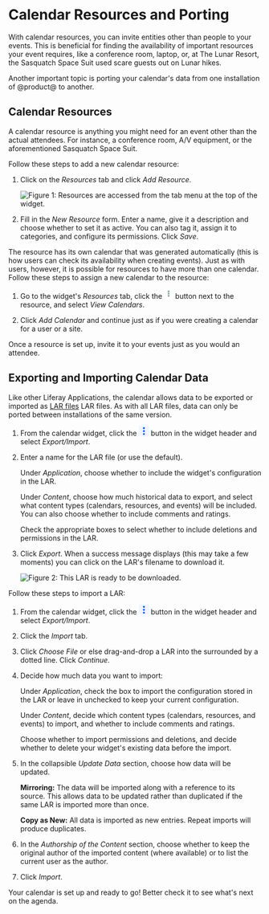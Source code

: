 # Calendar Resources and Porting [](id=calendar-resources-and-porting)

With calendar resources, you can invite entities other than people to your
events. This is beneficial for finding the availability of important resources
your event requires, like a conference room, laptop, or, at The Lunar Resort,
the Sasquatch Space Suit used scare guests out on Lunar hikes. 

Another important topic is porting your calendar's data from one installation of
@product@ to another.

## Calendar Resources [](id=calendar-resources)

A calendar resource is anything you might need for an event other than the
actual attendees. For instance, a conference room, A/V equipment, or the
aforementioned Sasquatch Space Suit. 

Follow these steps to add a new calendar resource:

1.  Click on the *Resources* tab and click *Add Resource*.

    ![Figure 1: Resources are accessed from the tab menu at the top of the widget.](../../images/calendar-resources.png)

2.  Fill in the *New Resource* form. Enter a name, give it a description and
    choose whether to set it as active. You can also tag it, assign it to
    categories, and configure its permissions. Click *Save*.

The resource has its own calendar that was generated automatically (this is how
users can check its availability when creating events). Just as with users,
however, it is possible for resources to have more than one calendar. Follow
these steps to assign a new calendar to the resource:

1.  Go to the widget's *Resources* tab, click the
    ![Options](../../images/icon-actions.png) button next to the resource, and
    select *View Calendars*.

2.  Click *Add Calendar* and continue just as if you were creating a calendar
    for a user or a site.

Once a resource is set up, invite it to your events just as you would an
attendee.

## Exporting and Importing Calendar Data [](id=exporting-and-importing-calendar-data)

Like other Liferay Applications, the calendar allows data to be exported or
imported as 
[LAR files](/discover/portal/-/knowledge_base/7-1/exporting-importing-widget-data)
LAR files. As with all LAR files, data can only be ported between installations
of the same version.

1.  From the calendar widget, click the
    ![Options](../../images/icon-app-options.png) button  in the widget header and select
    *Export/Import*.

2.  Enter a name for the LAR file (or use the default).

    Under *Application*, choose whether to include the widget's configuration
    in the LAR.

    Under *Content*, choose how much historical data to export, and select what
    content types (calendars, resources, and events) will be included. You can
    also choose whether to include comments and ratings.

    Check the appropriate boxes to select whether to include deletions and
    permissions in the LAR.

3.  Click *Export*. When a success message displays (this may take a few
    moments) you can click on the LAR's filename to download it.

    ![Figure 2: This LAR is ready to be downloaded.](../../images/calendar-lar.png)

Follow these steps to import a LAR:

1.  From the calendar widget, click the
    ![Options](../../images/icon-app-options.png) button in the widget header and select
    *Export/Import*.

2.  Click the *Import* tab.

3.  Click *Choose File* or else drag-and-drop a LAR into the surrounded by
    a dotted line. Click *Continue*.

4.  Decide how much data you want to import:

    Under *Application*, check the box to import the configuration stored in the
    LAR or leave in unchecked to keep your current configuration.

    Under *Content*, decide which content types (calendars, resources, and
    events) to import, and whether to include comments and ratings.

    Choose whether to import permissions and deletions, and decide whether to
    delete your widget's existing data before the import.

5.  In the collapsible *Update Data* section, choose how data will be updated.

    **Mirroring:** The data will be imported along with a reference to its
    source. This allows data to be updated rather than duplicated if the same
    LAR is imported more than once.

    **Copy as New:** All data is imported as new entries. Repeat imports will
    produce duplicates.

6.  In the *Authorship of the Content* section, choose whether to keep the
    original author of the imported content (where available) or to list the
    current user as the author.

7. Click *Import*.

Your calendar is set up and ready to go! Better check it to see what's next on
the agenda.
